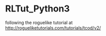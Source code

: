 # RLTut_Python3
following the roguelike tutorial at http://rogueliketutorials.com/tutorials/tcod/v2/
